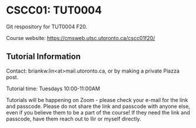 # CSCC01: TUT0004

Git respository for TUT0004 F20. 

Course website: https://cmsweb.utsc.utoronto.ca/cscc01f20/

## Tutorial Information
Contact: briankw.lin\<at\>mail.utoronto.ca, or by making a private Piazza post.

Tutorial time: Tuesdays 10:00-11:00AM

Tutorials will be happening on Zoom - please check your e-mail for the link and passcode. Please do not share the link and passcode with anyone else, even if you believe them to be a part of the course! If they need the link and passcode, have them reach out to Ilir or myself directly.
